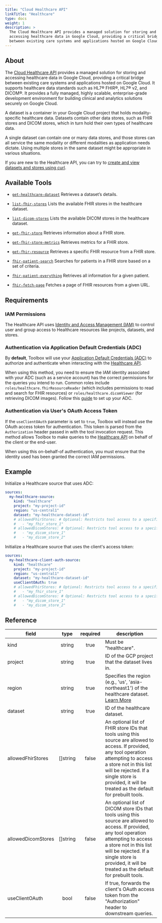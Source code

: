 ```yaml
---
title: "Cloud Healthcare API"
linkTitle: "Healthcare"
type: docs
weight: 1
description: >
  The Cloud Healthcare API provides a managed solution for storing and
  accessing healthcare data in Google Cloud, providing a critical bridge 
  between existing care systems and applications hosted on Google Cloud.
---
```


## About

The [Cloud Healthcare API][healthcare-docs] provides a managed solution
for storing and accessing healthcare data in Google Cloud, providing a
critical bridge between existing care systems and applications hosted on
Google Cloud. It supports healthcare data standards such as HL7® FHIR®,
HL7® v2, and DICOM®. It provides a fully managed, highly scalable,
enterprise-grade development environment for building clinical and analytics
solutions securely on Google Cloud.

A dataset is a container in your Google Cloud project that holds modality-specific
healthcare data. Datasets contain other data stores, such as FHIR stores and DICOM
stores, which in turn hold their own types of healthcare data.

A single dataset can contain one or many data stores, and those stores can all service
the same modality or different modalities as application needs dictate. Using multiple
stores in the same dataset might be appropriate in various situations.

If you are new to the Healthcare API, you can try to
[create and view datasets and stores using curl][healthcare-quickstart-curl].

[healthcare-docs]: https://cloud.google.com/healthcare/docs
[healthcare-quickstart-curl]:
    https://cloud.google.com/healthcare-api/docs/store-healthcare-data-rest

## Available Tools

- [`get-healthcare-dataset`](../tools/healthcare/get-healthcare-dataset.md)
  Retrieves a dataset’s details.

- [`list-fhir-stores`](../tools/healthcare/list-fhir-stores.md)
  Lists the available FHIR stores in the healthcare dataset.

- [`list-dicom-stores`](../tools/healthcare/list-dicom-stores.md)
  Lists the available DICOM stores in the healthcare dataset.

- [`get-fhir-store`](../tools/healthcare/get-fhir-store.md)
  Retrieves information about a FHIR store.

- [`get-fhir-store-metrics`](../tools/healthcare/get-fhir-store-metrics.md)
  Retrieves metrics for a FHIR store.

- [`get-fhir-resource`](../tools/healthcare/get-fhir-resource.md)
  Retrieves a specific FHIR resource from a FHIR store.

- [`fhir-patient-search`](../tools/healthcare/fhir-patient-search.md)
  Searches for patients in a FHIR store based on a set of criteria.

- [`fhir-patient-everything`](../tools/healthcare/fhir-patient-everything.md)
  Retrieves all information for a given patient.

- [`fhir-fetch-page`](../tools/healthcare/fhir-fetch-page.md)
  Fetches a page of FHIR resources from a given URL.

## Requirements

### IAM Permissions

The Healthcare API uses [Identity and Access Management (IAM)][iam-overview] to control
user and group access to Healthcare resources like projects, datasets, and stores.

### Authentication via Application Default Credentials (ADC)

By **default**, Toolbox will use your [Application Default Credentials
(ADC)][adc] to authorize and authenticate when interacting with the
[Healthcare API][healthcare-docs].

When using this method, you need to ensure the IAM identity associated with your
ADC (such as a service account) has the correct permissions for the queries you
intend to run. Common roles include `roles/healthcare.fhirResourceReader` (which includes
permissions to read and search for FHIR resources) or `roles/healthcare.dicomViewer` (for
retrieving DICOM images).
Follow this [guide][set-adc] to set up your ADC.

### Authentication via User's OAuth Access Token

If the `useClientOAuth` parameter is set to `true`, Toolbox will instead use the
OAuth access token for authentication. This token is parsed from the
`Authorization` header passed in with the tool invocation request. This method
allows Toolbox to make queries to the [Healthcare API][healthcare-docs] on behalf of the
client or the end-user.

When using this on-behalf-of authentication, you must ensure that the
identity used has been granted the correct IAM permissions.

[iam-overview]: <https://cloud.google.com/healthcare/docs/access-control>
[adc]: <https://cloud.google.com/docs/authentication#adc>
[set-adc]: <https://cloud.google.com/docs/authentication/provide-credentials-adc>

## Example

Initialize a Healthcare source that uses ADC:

```yaml
sources:
  my-healthcare-source:
    kind: "healthcare"
    project: "my-project-id"
    region: "us-central1"
    dataset: "my-healthcare-dataset-id"
    # allowedFhirStores: # Optional: Restricts tool access to a specific list of FHIR store IDs.
    #   - "my_fhir_store_1"
    # allowedDicomStores: # Optional: Restricts tool access to a specific list of DICOM store IDs.
    #   - "my_dicom_store_1"
    #   - "my_dicom_store_2"
```

Initialize a Healthcare source that uses the client's access token:

```yaml
sources:
  my-healthcare-client-auth-source:
    kind: "healthcare"
    project: "my-project-id"
    region: "us-central1"
    dataset: "my-healthcare-dataset-id"
    useClientOAuth: true
    # allowedFhirStores: # Optional: Restricts tool access to a specific list of FHIR store IDs.
    #   - "my_fhir_store_1"
    # allowedDicomStores: # Optional: Restricts tool access to a specific list of DICOM store IDs.
    #   - "my_dicom_store_1"
    #   - "my_dicom_store_2"
```

## Reference

| **field**          | **type** | **required** | **description**                                                                                                                                                                                                                                                                                                                                                                                                                                                                                                     |
|--------------------|:--------:|:------------:|------------------------------------------------------------------------------------------------------------------------------------------------------------------------------------------------------------------------------------------------------------------------------|
| kind               |  string  |     true     | Must be "healthcare".                                                                                                                                                                                                                                                        |
| project            |  string  |     true     | ID of the GCP project that the dataset lives in.                                                                                                                                                                                                                             |
| region             |  string  |     true     | Specifies the region (e.g., 'us', 'asia-northeast1') of the healthcare dataset. [Learn More](https://cloud.google.com/healthcare-api/docs/regions)                                                                                                                           |
| dataset            |  string  |     true     | ID of the healthcare dataset.                                                                                                                                                                                                                                                |
| allowedFhirStores  | []string |    false     | An optional list of FHIR store IDs that tools using this source are allowed to access. If provided, any tool operation attempting to access a store not in this list will be rejected. If a single store is provided, it will be treated as the default for prebuilt tools.  |
| allowedDicomStores | []string |    false     | An optional list of DICOM store IDs that tools using this source are allowed to access. If provided, any tool operation attempting to access a store not in this list will be rejected. If a single store is provided, it will be treated as the default for prebuilt tools. |
| useClientOAuth     |   bool   |    false     | If true, forwards the client's OAuth access token from the "Authorization" header to downstream queries.                                                                                                                                                                     |
